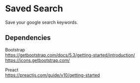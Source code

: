 # Saved Search

Save your google search keywords.

## Dependencies

Bootstrap  
https://getbootstrap.com/docs/5.3/getting-started/introduction/  
https://icons.getbootstrap.com/  

Preact  
https://preactjs.com/guide/v10/getting-started
